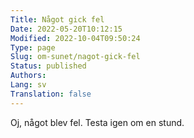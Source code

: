 ```yaml
---
Title: Något gick fel
Date: 2022-05-20T10:12:15
Modified: 2022-10-04T09:50:24
Type: page
Slug: om-sunet/nagot-gick-fel
Status: published
Authors: 
Lang: sv
Translation: false
---
```


Oj, något blev fel. Testa igen om en stund.

